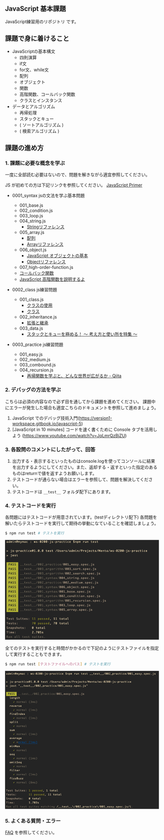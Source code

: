 ## JavaScript 基本課題

JavaScript練習用のリポジトリ です。

## 課題で身に着けること

- JavaScriptの基本構文
  - 四則演算
  - if文
  - for文、while文
  - 配列
  - オブジェクト
  - 関数
  - 高階関数、コールバック関数
  - クラスとインスタンス
- データとアルゴリズム
  - 再帰処理
  - スタックとキュー
  - ( ソートアルゴリズム )
  - ( 検索アルゴリズム )

## 課題の進め方

### 1. 課題に必要な概念を学ぶ

一度に全部読む必要はないので、問題を解きながら適宜参照してください。

JS が初めての方は下記リンクを参照してください。
[JavaScript Primer](https://jsprimer.net/)

- 0001_syntax jsの文法を学ぶ基本問題
   - 001_base.js
   - 002_condition.js
   - 003_loop.js
   - 004_string.js
     - [Stringリファレンス](https://developer.mozilla.org/ja/docs/Web/JavaScript/Reference/Global_Objects/String)
   - 005_array.js
     - [配列](https://developer.mozilla.org/ja/docs/Learn/JavaScript/First_steps/Arrays)
     - [Arrayリファレンス](https://developer.mozilla.org/ja/docs/Web/JavaScript/Reference/Global_Objects/Array)
   - 006_object.js
     - [JavaScript オブジェクトの基本](https://developer.mozilla.org/ja/docs/Learn/JavaScript/Objects/Basics)
     -  [Objectリファレンス](https://developer.mozilla.org/ja/docs/Web/JavaScript/Reference/Global_Objects/Object)
   - 007_high-order-function.js
    - [コールバック関数](https://developer.mozilla.org/ja/docs/Glossary/Callback_function)
    - [JavaScript 高階関数を説明するよ](https://qiita.com/may88seiji/items/8f7e42353b6904af5e9a)

- 0002_class js練習問題
   - 001_class.js
       - [クラスの使用](https://developer.mozilla.org/ja/docs/Web/JavaScript/Guide/Using_classes)
       - [クラス](https://developer.mozilla.org/ja/docs/Web/JavaScript/Reference/Classes)
   - 002_inheritance.js
       - [拡張と継承](https://developer.mozilla.org/ja/docs/Web/JavaScript/Guide/Using_classes#%E6%8B%A1%E5%BC%B5%E3%81%A8%E7%B6%99%E6%89%BF)
   - 003_data.js
       - [スタックとキューを極める！ 〜 考え方と使い所を特集 〜](https://qiita.com/drken/items/6a95b57d2e374a3d3292)

- 0003_practice js練習問題
   - 001_easy.js
   - 002_medium.js
   - 003_combound.js
   - 004_recursion.js
     - [再帰関数を学ぶと、どんな世界が広がるか - Qiita](https://qiita.com/drken/items/23a4f604fa3f505dd5ad)

### 2. デバッグの方法を学ぶ

こちらは必須の内容なので必ず目を通してから課題を進めてください。
課題中にエラーが発生した場合も適宜こちらのドキュメントを参照して進めましょう。

1. JavaScript でのデバッグ技術入門(https://version1-workspace.gitbook.io/javascript-5)
2. [JavaScript in 10 minutes] コードを速く書くために Console タブを活用しよう (https://www.youtube.com/watch?v=JqLmrQzBjZU)

### 3. 各設問のコメントにしたがって、回答

1. 出力する・表示するといったものはconsole.logを使ってコンソールに結果を出力するようにしてください。また、返却する・返すといった指定のあるものはreturnで値を返すようお願いします。
2. テストコードが通らない場合はエラーを参照して、問題を解決してください。
3. テストコードは `__test__` フォルダ配下にあります。

### 4. テストコードを実行

各問題にはテストコードが用意されています。(testディレクトリ配下) 各問題を解いたらテストコードを実行して期待の挙動になていることを確認しましょう。

```bash
$ npm run test # テストを実行
```
![テスト実行-全て](./assets/run-test-all.png)

全てのテストを実行すると時間がかかるので下記のようにテストファイルを指定して実行することもできます。

```bash
$ npm run test [テストファイルへのパス] # テストを実行
```

![テスト実行-ファイル](./assets/run-test-file.png)


### 5. よくある質問・エラー

[FAQ](./docs/faq.md) を参照してください。
